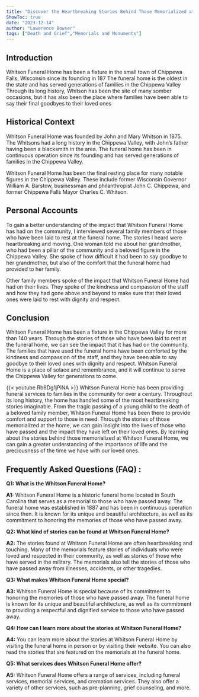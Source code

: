 ```yaml
---
title: "Discover the Heartbreaking Stories Behind Those Memorialized at Whitson Funeral Home"
ShowToc: true 
date: "2023-12-14"
author: "Lawerence Bowser" 
tags: ["Death and Grief","Memorials and Monuments"]
---
```

## Introduction

Whitson Funeral Home has been a fixture in the small town of Chippewa Falls, Wisconsin since its founding in 187 The funeral home is the oldest in the state and has served generations of families in the Chippewa Valley Through its long history, Whitson has been the site of many somber occasions, but it has also been the place where families have been able to say their final goodbyes to their loved ones

## Historical Context

Whitson Funeral Home was founded by John and Mary Whitson in 1875. The Whitsons had a long history in the Chippewa Valley, with John’s father having been a blacksmith in the area. The funeral home has been in continuous operation since its founding and has served generations of families in the Chippewa Valley.

Whitson Funeral Home has been the final resting place for many notable figures in the Chippewa Valley. These include former Wisconsin Governor William A. Barstow, businessman and philanthropist John C. Chippewa, and former Chippewa Falls Mayor Charles C. Whitson.

## Personal Accounts

To gain a better understanding of the impact that Whitson Funeral Home has had on the community, I interviewed several family members of those who have been laid to rest at the funeral home. The stories I heard were heartbreaking and moving. One woman told me about her grandmother, who had been a pillar of the community and a beloved figure in the Chippewa Valley. She spoke of how difficult it had been to say goodbye to her grandmother, but also of the comfort that the funeral home had provided to her family.

Other family members spoke of the impact that Whitson Funeral Home had had on their lives. They spoke of the kindness and compassion of the staff and how they had gone above and beyond to make sure that their loved ones were laid to rest with dignity and respect.

## Conclusion

Whitson Funeral Home has been a fixture in the Chippewa Valley for more than 140 years. Through the stories of those who have been laid to rest at the funeral home, we can see the impact that it has had on the community. The families that have used the funeral home have been comforted by the kindness and compassion of the staff, and they have been able to say goodbye to their loved ones with dignity and respect. Whitson Funeral Home is a place of solace and remembrance, and it will continue to serve the Chippewa Valley for generations to come.

{{< youtube Rb6Dg1jPiNA >}} 
Whitson Funeral Home has been providing funeral services to families in the community for over a century. Throughout its long history, the home has handled some of the most heartbreaking stories imaginable. From the tragic passing of a young child to the death of a beloved family member, Whitson Funeral Home has been there to provide comfort and support to those in need. Through the stories of those memorialized at the home, we can gain insight into the lives of those who have passed and the impact they have left on their loved ones. By learning about the stories behind those memorialized at Whitson Funeral Home, we can gain a greater understanding of the importance of life and the preciousness of the time we have with our loved ones.

## Frequently Asked Questions (FAQ) :
**Q1: What is the Whitson Funeral Home?**

**A1:** Whitson Funeral Home is a historic funeral home located in South Carolina that serves as a memorial to those who have passed away. The funeral home was established in 1887 and has been in continuous operation since then. It is known for its unique and beautiful architecture, as well as its commitment to honoring the memories of those who have passed away.

**Q2: What kind of stories can be found at Whitson Funeral Home?**

**A2:** The stories found at Whitson Funeral Home are often heartbreaking and touching. Many of the memorials feature stories of individuals who were loved and respected in their community, as well as stories of those who have served in the military. The memorials also tell the stories of those who have passed away from illnesses, accidents, or other tragedies.

**Q3: What makes Whitson Funeral Home special?**

**A3:** Whitson Funeral Home is special because of its commitment to honoring the memories of those who have passed away. The funeral home is known for its unique and beautiful architecture, as well as its commitment to providing a respectful and dignified service to those who have passed away.

**Q4: How can I learn more about the stories at Whitson Funeral Home?**

**A4:** You can learn more about the stories at Whitson Funeral Home by visiting the funeral home in person or by visiting their website. You can also read the stories that are featured on the memorials at the funeral home.

**Q5: What services does Whitson Funeral Home offer?**

**A5:** Whitson Funeral Home offers a range of services, including funeral services, memorial services, and cremation services. They also offer a variety of other services, such as pre-planning, grief counseling, and more.



